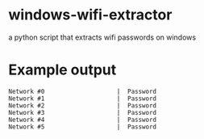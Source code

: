 # windows-wifi-extractor
a python script that extracts wifi passwords on windows

# Example output

```console
Network #0                    |  Password
Network #1                    |  Password
Network #2                    |  Password
Network #3                    |  Password
Network #4                    |  Password
Network #5                    |  Password

```
